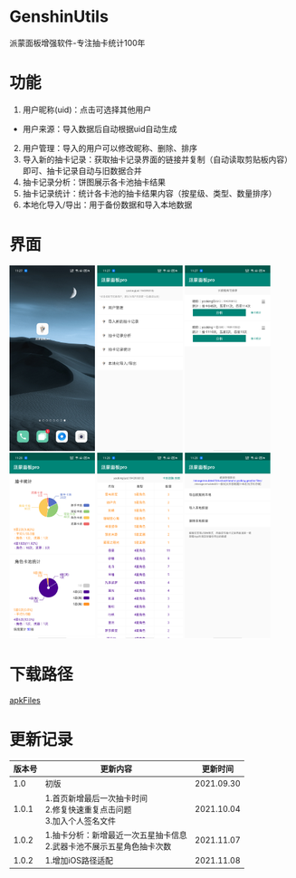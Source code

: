 # GenshinUtils

派蒙面板增强软件-专注抽卡统计100年

# 功能
1. 用户昵称(uid)：点击可选择其他用户
 - 用户来源：导入数据后自动根据uid自动生成
2. 用户管理：导入的用户可以修改昵称、删除、排序
3. 导入新的抽卡记录：获取抽卡记录界面的链接并复制（自动读取剪贴板内容）即可、抽卡记录自动与旧数据合并
4. 抽卡记录分析：饼图展示各卡池抽卡结果
5. 抽卡记录统计：统计各卡池的抽卡结果内容（按星级、类型、数量排序）
6. 本地化导入/导出：用于备份数据和导入本地数据

# 界面
<div>
<img src="/readme/icon.png" width="30%">
<img src="/readme/home.png" width="30%">
<img src="/readme/user.png" width="30%">
</div>
<div>
<img src="/readme/analysis.png" width="30%">
<img src="/readme/record.png" width="30%">
<img src="/readme/storage.png" width="30%">
</div>

# 下载路径
[apkFiles](/apk/)

# 更新记录

|  版本号  |  更新内容  |  更新时间  |
|  ----  |  ----  |  ----  |
|  1.0  |  初版  |  2021.09.30  |
|  1.0.1  |  1.首页新增最后一次抽卡时间</br>2.修复快速重复点击问题</br>3.加入个人签名文件  |  2021.10.04  |
|  1.0.2  |  1.抽卡分析：新增最近一次五星抽卡信息</br>2.武器卡池不展示五星角色抽卡次数  |  2021.11.07  |
|  1.0.2  |  1.增加iOS路径适配  |  2021.11.08  |
